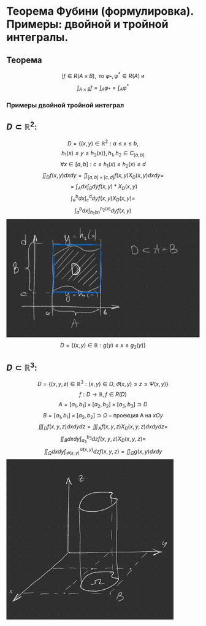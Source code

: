 # Теорема Фубини (формулировка). Примеры: двойной и тройной интегралы.

## Теорема 

$$] f\in R(A\times B), \text{ то }\varphi_*,\varphi^*\in R(A) \text{ и }$$
$$\int_{A\times B}f=\int_A \varphi_*=\int_A \varphi^*$$

### Примеры двойной тройной интеграл

## $D\subset\mathbb{R}^2$:

$$
D=\{(x,y)\in \mathbb{R}^2:a\leq x \leq b,$$ 
$$
h_1(x)\leq y\leq h_2(x)\},h_1,h_2\in C_{[a,b]}$$
$$
\forall x \in [a,b]: c\leqslant h_1(x)\leqslant h_2(x)\leqslant d$$
 $$
\iint_D f(x,y)dxdy=\iint_{[a,b]\times[c,d]} f(x,y)X_D(x,y)dxdy=$$ 
$$
= \int_A dx\int_B dy f(x,y)*X_D(x,y)$$ 
$$
\int^b_a dx\int_c^d dyf(x,y)X_D(x,y)=$$ 
$$
\int^b_a dx\int_{h_1(x)}^{h_2(x)} dyf(x,y)
$$
![площадь](./attachments/11билет_график.PNG)
$$D=\{(x,y)\in\mathbb{R}:g(y)\leq x\leq g_2(y)\}$$

## $D\subset\mathbb{R}^3$:

$$
D=\{(x,y,z)\in \mathbb{R}^3:(x,y)\in \Omega, \varPhi(x,y)\leq z \leq \Psi(x,y) \}$$
$$
f:D\rightarrow \mathbb{R},f\in R(D)$$
$$
A = [a_1,b_1]\times[a_2,b_2]\times[a_3,b_3]\supset D$$
$$
B= [a_1,b_1]\times[a_2,b_2]\supset \Omega- \text{проекция A на } xOy$$ 
$$
\iiint_D f(x,y,z)dxdydz=\iiint_A f(x,y,z)X_D(x,y,z)dxdydz=$$
$$
\iint_B dxdy \int_{a_3}^{b_3} dzf(x,y,z)X_D(x,y,z)=
$$
$$
\iint_{\Omega}dxdy\int_{\varPhi(x,y)}^{\varPsi(x,y)}dz f(x,y,z)=\iint_{\Omega}g(x,y)dxdy
$$
![Цилиндр](./attachments/11билет_Цилиндр.PNG)
